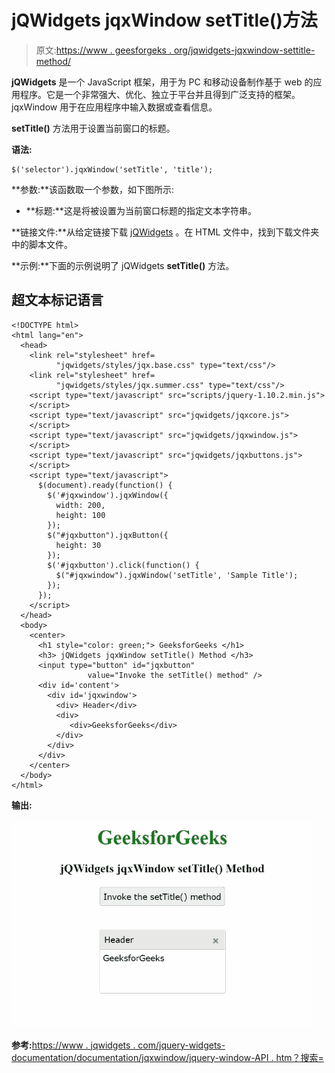 # jQWidgets jqxWindow setTitle()方法

> 原文:[https://www . geesforgeks . org/jqwidgets-jqxwindow-settitle-method/](https://www.geeksforgeeks.org/jqwidgets-jqxwindow-settitle-method/)

**jQWidgets** 是一个 JavaScript 框架，用于为 PC 和移动设备制作基于 web 的应用程序。它是一个非常强大、优化、独立于平台并且得到广泛支持的框架。jqxWindow 用于在应用程序中输入数据或查看信息。

**setTitle()** 方法用于设置当前窗口的标题。

**语法:**

```
$('selector').jqxWindow('setTitle', 'title');
```

**参数:**该函数取一个参数，如下图所示:

*   **标题:**这是将被设置为当前窗口标题的指定文本字符串。

**链接文件:**从给定链接下载 [jQWidgets](https://www.jqwidgets.com/download/) 。在 HTML 文件中，找到下载文件夹中的脚本文件。

> <link rel="”stylesheet”" href="”jqwidgets/styles/jqx.base.css”" type="”text/css”">
> 
> <link rel="”stylesheet”" href="”jqwidgets/styles/jqx.summer.css”" type="”text/css”">

**示例:**下面的示例说明了 jQWidgets **setTitle()** 方法。

## 超文本标记语言

```
<!DOCTYPE html>
<html lang="en">
  <head>
    <link rel="stylesheet" href=
          "jqwidgets/styles/jqx.base.css" type="text/css"/>
    <link rel="stylesheet" href=
          "jqwidgets/styles/jqx.summer.css" type="text/css"/>
    <script type="text/javascript" src="scripts/jquery-1.10.2.min.js">
    </script>
    <script type="text/javascript" src="jqwidgets/jqxcore.js">
    </script>
    <script type="text/javascript" src="jqwidgets/jqxwindow.js">
    </script>
    <script type="text/javascript" src="jqwidgets/jqxbuttons.js">
    </script>
    <script type="text/javascript">
      $(document).ready(function() {
        $('#jqxwindow').jqxWindow({
          width: 200,
          height: 100
        });
        $("#jqxbutton").jqxButton({
          height: 30
        });
        $('#jqxbutton').click(function() {
          $("#jqxwindow").jqxWindow('setTitle', 'Sample Title');
        });
      });
    </script>
  </head>
  <body>
    <center>
      <h1 style="color: green;"> GeeksforGeeks </h1>
      <h3> jQWidgets jqxWindow setTitle() Method </h3>
      <input type="button" id="jqxbutton" 
                 value="Invoke the setTitle() method" />
      <div id='content'>
        <div id='jqxwindow'>
          <div> Header</div>
          <div>
             <div>GeeksforGeeks</div>
          </div>
        </div>
      </div>
    </center>
  </body>
</html>
```

**输出:**

![](img/0266ace46f0eaaf37a6d0e580bb50a6a.png)

**参考:**[https://www . jqwidgets . com/jquery-widgets-documentation/documentation/jqxwindow/jquery-window-API . htm？搜索=](https://www.jqwidgets.com/jquery-widgets-documentation/documentation/jqxwindow/jquery-window-api.htm?search=)